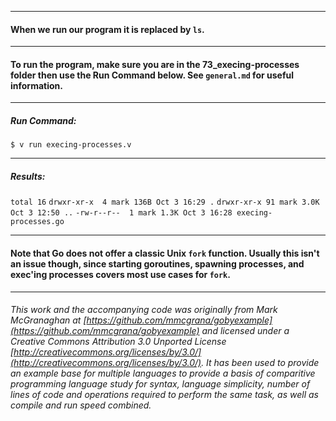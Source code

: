 ___
#### When we run our program it is replaced by `ls`.

___
#### To run the program, make sure you are in the 73_execing-processes folder then use the Run Command below. See `general.md` for useful information.
___
##### Run Command:

`$ v run execing-processes.v`
___
##### Results:

`total 16`
`drwxr-xr-x  4 mark 136B Oct 3 16:29 .`
`drwxr-xr-x 91 mark 3.0K Oct 3 12:50 ..`
`-rw-r--r--  1 mark 1.3K Oct 3 16:28 execing-processes.go`
___
#### Note that Go does not offer a classic Unix `fork` function. Usually this isn't an issue though, since starting goroutines, spawning processes, and exec'ing processes covers most use cases for `fork`.
___

###### This work and the accompanying code was originally from Mark McGranaghan at [https://github.com/mmcgrana/gobyexample](https://github.com/mmcgrana/gobyexample) and licensed under a Creative Commons Attribution 3.0 Unported License [http://creativecommons.org/licenses/by/3.0/](http://creativecommons.org/licenses/by/3.0/). It has been used to provide an example base for multiple languages to provide a basis of comparitive programming language study for syntax, language simplicity, number of lines of code and operations required to perform the same task, as well as compile and run speed combined.